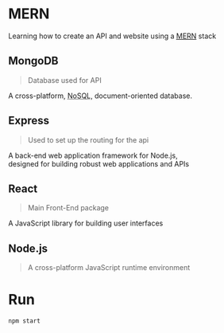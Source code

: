 # MERN

Learning how to create an API and website using a [<abbr title="(MongoDB, Express, React and Node.js)">MERN</abbr>](https://blog.hyperiondev.com/index.php/2018/09/10/everything-need-know-mern-stack) stack

## MongoDB
>Database used for API  

A cross-platform, <abbr title="non-relational">NoSQL</abbr>, document-oriented database.

## Express
>Used to set up the routing for the api  

A back-end web application framework for Node.js,  
designed for building robust web applications and APIs

## React
>Main Front-End package

A JavaScript library for building user interfaces

## Node.js
>A cross-platform JavaScript runtime environment

# Run
`npm start`